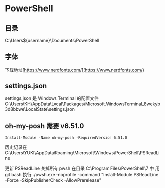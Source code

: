 # PowerShell

## 目录

C:\Users\${username}\Documents\PowerShell

## 字体

下载地址[https://www.nerdfonts.com/](https://www.nerdfonts.com/)

## settings.json

settings.json 是 Windows Terminal 的配置文件 C:\Users\KH\AppData\Local\Packages\Microsoft.WindowsTerminal_8wekyb3d8bbwe\LocalState\settings.json

## oh-my-posh 需要 v6.51.0

`Install-Module -Name oh-my-posh -RequiredVersion 6.51.0`

历史记录在 C:\Users\YUKI\AppData\Roaming\Microsoft\Windows\PowerShell\PSReadLine

更新 PSReadLine 关掉所有 pwsh 在目录 C:\Program Files\PowerShell\7 中 用 git bash 执行 ./pwsh.exe -noprofile -command "Install-Module PSReadLine -Force -SkipPublisherCheck -AllowPrerelease"
